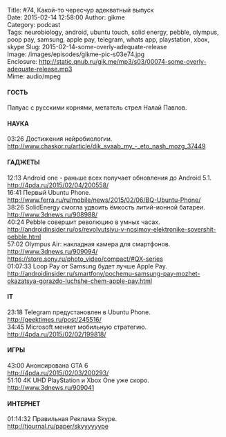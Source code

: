 Title: #74, Какой-то чересчур адекватный выпуск  
Date: 2015-02-14 12:58:00 
Author: gikme  
Category: podcast  
Tags: neurobiology, android, ubuntu touch, solid energy, pebble, olympus, poop pay, samsung, apple pay, telegram, whats app, playstation, xbox, skype 
Slug: 2015-02-14-some-overly-adequate-release  
Image: /images/episodes/gikme-pic-s03e74.jpg  
Enclosure: http://static.qnub.ru/gik.me/mp3/s03/00074-some-overly-adequate-release.mp3  
Mime: audio/mpeg

#### ГОСТЬ

Папуас с русскими корнями, метатель стрел Налай Павлов.

#### НАУКА

03:26 Достижения нейробиологии.  
<http://www.chaskor.ru/article/dik_svaab_my_-_eto_nash_mozg_37449>  

#### ГАДЖЕТЫ

12:13 Android one - раньше всех получает обновления до Android 5.1.  
<http://4pda.ru/2015/02/04/200558/>  
16:41 Первый Ubuntu Phone.  
<http://www.ferra.ru/ru/mobile/news/2015/02/06/BQ-Ubuntu-Phone/>  
38:26 SolidEnergy смогла удвоить ёмкость литий-ионной батареи.  
<http://www.3dnews.ru/908988/>  
40:24 Pebble совершит революцию в умных часах.  
<http://androidinsider.ru/os/revolyutsiyu-v-nosimoy-elektronike-sovershit-pebble.html>  
57:02 Olympus Air: накладная камера для смартфонов.  
<http://www.3dnews.ru/909094/>  
<https://store.sony.ru/photo_video/compact/#QX-series>  
01:07:33 Loop Pay от Samsung будет лучше Apple Pay.  
<http://androidinsider.ru/smartfony/pochemu-samsung-pay-mozhet-okazatsya-gorazdo-luchshe-chem-apple-pay.html>  

#### IT

23:18 Telegram предустановлен в Ubuntu Phone.  
<http://geektimes.ru/post/245516/>  
34:45 Microsoft меняет мобильную стратегию.  
<http://4pda.ru/2015/02/02/199818/>

#### ИГРЫ

43:00 Анонсирована GTA 6  
<http://4pda.ru/2015/02/03/200293/>  
51:10 4K UHD PlayStation и Xbox One уже скоро.  
<http://www.3dnews.ru/909041>

#### ИНТЕРНЕТ

01:14:32 Правильная Реклама Skype.  
<http://tjournal.ru/paper/skyyyyyype>
